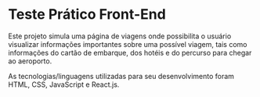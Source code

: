 # Teste Prático Front-End 

Este projeto simula uma página de viagens onde possibilita o usuário visualizar informações importantes sobre
uma possível viagem, tais como informações do cartão de embarque, dos hotéis e do percurso para chegar ao aeroporto.

As tecnologias/linguagens utilizadas para seu desenvolvimento foram HTML, CSS, JavaScript e React.js.
